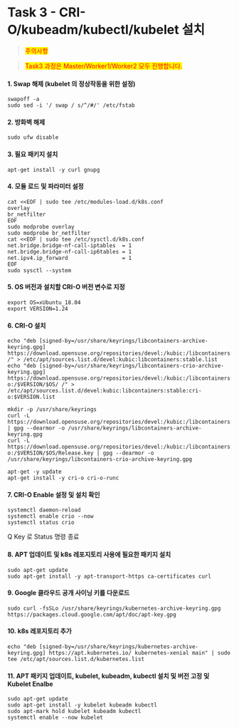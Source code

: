 # Task 3 - CRI-O/kubeadm/kubectl/kubelet 설치

> <mark style="color:red;">주의사항</mark>

> <mark style="color:red;">Task3 과정은 Master/Worker1/Worker2 모두 진행합니다.</mark>

#### 1. Swap 해제 (kubelet 의 정상작동을 위한 설정)

```
swapoff -a
sudo sed -i '/ swap / s/^/#/' /etc/fstab
```

#### 2. 방화벽 해제

```
sudo ufw disable
```

#### 3. 필요 패키지 설치

```
apt-get install -y curl gnupg
```

#### 4. 모듈 로드 및 파라미터 설정

```
cat <<EOF | sudo tee /etc/modules-load.d/k8s.conf
overlay
br_netfilter
EOF
sudo modprobe overlay
sudo modprobe br_netfilter
cat <<EOF | sudo tee /etc/sysctl.d/k8s.conf
net.bridge.bridge-nf-call-iptables  = 1
net.bridge.bridge-nf-call-ip6tables = 1
net.ipv4.ip_forward                 = 1
EOF
sudo sysctl --system
```

#### 5. OS 버전과 설치할 CRI-O 버전 변수로 지정

```
export OS=xUbuntu_18.04
export VERSION=1.24
```

#### 6. CRI-O 설치

```
echo "deb [signed-by=/usr/share/keyrings/libcontainers-archive-keyring.gpg] https://download.opensuse.org/repositories/devel:/kubic:/libcontainers:/stable/$OS/ /" > /etc/apt/sources.list.d/devel:kubic:libcontainers:stable.list
echo "deb [signed-by=/usr/share/keyrings/libcontainers-crio-archive-keyring.gpg] https://download.opensuse.org/repositories/devel:/kubic:/libcontainers:/stable:/cri-o:/$VERSION/$OS/ /" > /etc/apt/sources.list.d/devel:kubic:libcontainers:stable:cri-o:$VERSION.list

mkdir -p /usr/share/keyrings
curl -L https://download.opensuse.org/repositories/devel:/kubic:/libcontainers:/stable/$OS/Release.key | gpg --dearmor -o /usr/share/keyrings/libcontainers-archive-keyring.gpg
curl -L https://download.opensuse.org/repositories/devel:/kubic:/libcontainers:/stable:/cri-o:/$VERSION/$OS/Release.key | gpg --dearmor -o /usr/share/keyrings/libcontainers-crio-archive-keyring.gpg

apt-get -y update
apt-get install -y cri-o cri-o-runc
```

#### 7. CRI-O Enable 설정 및 설치 확인

```
systemctl daemon-reload
systemctl enable crio --now
systemctl status crio
```

Q Key 로 Status 명령 종료

#### 8. APT 업데이트 및 k8s 레포지토리 사용에 필요한 패키지 설치

```
sudo apt-get update
sudo apt-get install -y apt-transport-https ca-certificates curl
```

#### 9. Google 클라우드 공개 사이닝 키를 다운로드

```
sudo curl -fsSLo /usr/share/keyrings/kubernetes-archive-keyring.gpg https://packages.cloud.google.com/apt/doc/apt-key.gpg
```

#### 10. k8s 레포지토리 추가

```
echo "deb [signed-by=/usr/share/keyrings/kubernetes-archive-keyring.gpg] https://apt.kubernetes.io/ kubernetes-xenial main" | sudo tee /etc/apt/sources.list.d/kubernetes.list
```

#### 11. APT 패키지 업데이트, kubelet, kubeadm, kubectl 설치 및 버전 고정 및 Kubelet Enalbe

```
sudo apt-get update
sudo apt-get install -y kubelet kubeadm kubectl
sudo apt-mark hold kubelet kubeadm kubectl
systemctl enable --now kubelet
```
